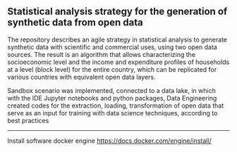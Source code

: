 ## Statistical analysis strategy for the generation of synthetic data from open data

The repository describes an agile strategy in statistical analysis to generate synthetic data with scientific and commercial uses, using two open data sources. The result is an algorithm that allows characterizing the socioeconomic level and the income and expenditure profiles of households at a level (block level) for the entire country, which can be replicated for various countries with equivalent open data layers.

Sandbox scenario was implemented, connected to a data lake, in which with the IDE Jupyter notebooks and python packages, Data Engineering created codes for the extraction, loading, transformation of open data that serve as an input for training with data science techniques, according to best practices

_______________________________________
Install software docker engine 
https://docs.docker.com/engine/install/
